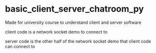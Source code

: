 # basic_client_server_chatroom_py
Made for university course to understand client and server software

client code is a network socket demo to connect to

server code is the other half of the network socket demo that client code can connect to
